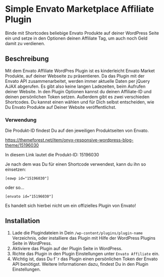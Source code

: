 # Simple Envato Marketplace Affiliate Plugin
Binde mit Shortcodes beliebige Envato Produkte auf deiner WordPress Seite ein und setze in den Optionen deinen Affiliate Tag, um auch noch Geld damit zu verdienen.

## Beschreibung

Mit dem Envato Affiliate WordPres Plugin ist es kinderleicht Envato Market Produkte, auf deiner Webseite zu pr&auml;sentieren. Da das Plugin mit der Envato API zusammenarbeitet, werden immer aktuelle Daten per jQuery AJAX abgerufen. Es gibt also keine langen Ladezeiten, beim Aufrufen deiner Website. In den Plugin Optionen kannst du deinen Affiliate-ID und deinen pers&ouml;nlichen Token setzen. Außerdem gibt es zwei verschieden Shortcodes. Du kannst einen w&auml;hlen und f&uuml;r Dich selbst entscheiden, wie Du Envato Produkte auf Deiner Website ver&ouml;ffentlichst.

### Verwendung

Die Produkt-ID findest Du auf den jeweiligen Produktseiten von Envato.

https://themeforest.net/item/onyx-responsive-wordpress-blog-theme/15196030

In diesem Link lautet die Produkt-ID: 15196030

Je nach dem was Du für einen Shortcode verwendest, kann du ihn so einsetzen:

```
[eawp id="15196030"]
```

oder so...

```
[envato id="15196030"]
```

Es handelt sich hierbei nicht um ein offizielles Plugin von Envato!

## Installation

1. Lade die Plugindateien in Dein `/wp-content/plugins/plugin-name` Verzeichnis, oder installiere das Plugin mit Hilfe der WordPress Plugins Seite in WordPress.
1. Aktiviere das Plugin auf der Plugin Seite in WordPress.
1. Richte das Plugin in den Plugin Einstellungen unter `Envato Affiliate` ein.
1. Wichtig ist, dass Du f&uml;r das Plugin einen pers&ouml;nlichen Token der Envato API ben&ouml;tigst. Weitere Informationen dazu, findest Du in den Plugin Einstellungen.

